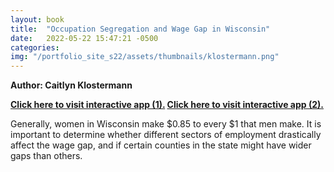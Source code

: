 ```yaml
---
layout: book
title:  "Occupation Segregation and Wage Gap in Wisconsin"
date:   2022-05-22 15:47:21 -0500
categories:
img: "/portfolio_site_s22/assets/thumbnails/klostermann.png"
---
```


<b>Author: Caitlyn Klostermann</b>

<b>
<a href="https://data-viz.it.wisc.edu/content/8673e52a-da34-4ef6-97d7-f3c2a8063804">Click here to visit interactive app (1).</a>
<a href="https://data-viz.it.wisc.edu/content/e6e08ab1-330e-4727-9a0c-8c54721c4e26">Click here to visit interactive app (2).</a>
</b>

Generally, women in Wisconsin make $0.85 to every $1 that men make. It is
important to determine whether different sectors of employment drastically
affect the wage gap, and if certain counties in the state might have wider gaps
than others.

[jekyll-docs]: https://jekyllrb.com/docs/home
[jekyll-gh]:   https://github.com/jekyll/jekyll
[jekyll-talk]: https://talk.jekyllrb.com/
